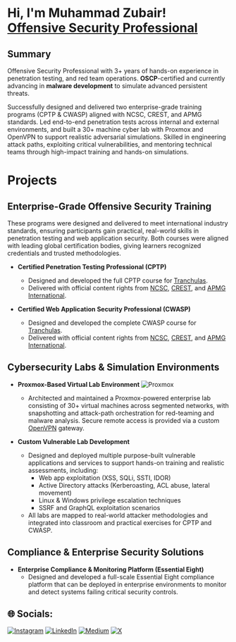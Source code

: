 <h1>Hi, I'm Muhammad Zubair! <br> <a href="https://www.credential.net/677f4c26-3f2b-4a12-9b14-dbb45565d6a8#acc.BstT7jig">Offensive Security Professional</a></h1>

<h2>Summary</h2>
Offensive Security Professional with 3+ years of hands-on experience in penetration testing, and red team operations. <b>OSCP</b>-certified and currently advancing in <b>malware development</b> to simulate advanced persistent threats.  
  


Successfully designed and delivered two enterprise-grade training programs (CPTP & CWASP) aligned with NCSC, CREST, and APMG standards. Led end-to-end penetration tests across internal and external environments, and built a 30+ machine cyber lab with Proxmox and OpenVPN to support realistic adversarial simulations. Skilled in engineering attack paths, exploiting critical vulnerabilities, and mentoring technical teams through high-impact training and hands-on simulations.


# Projects
<h2>Enterprise-Grade Offensive Security Training</h2>

These programs were designed and delivered to meet international industry standards, ensuring participants gain practical, real-world skills in penetration testing and web application security. Both courses were aligned with leading global certification bodies, giving learners recognized credentials and trusted methodologies.

- <b>Certified Penetration Testing Professional (CPTP)</b>  
  - Designed and developed the full CPTP course for [Tranchulas](https://tranchulas.com/).  
  - Delivered with official content rights from [NCSC](https://www.ncsc.gov.uk/), [CREST](https://www.crest-approved.org/), and [APMG International](https://apmg-international.com/).  

- <b>Certified Web Application Security Professional (CWASP)</b>  
  - Designed and developed the complete CWASP course for [Tranchulas](https://tranchulas.com/).  
  - Delivered with official content rights from [NCSC](https://www.ncsc.gov.uk/), [CREST](https://www.crest-approved.org/), and [APMG International](https://apmg-international.com/).  

 
<h2>Cybersecurity Labs & Simulation Environments</h2>

- <b>Proxmox-Based Virtual Lab Environment</b>  ![Proxmox](https://img.shields.io/badge/Proxmox-333333?style=plastic&logo=proxmox&logoColor=E57000)  
  - Architected and maintained a Proxmox-powered enterprise lab consisting of 30+ virtual machines across segmented networks, with snapshotting and attack-path orchestration for red-teaming and malware analysis. Secure remote access is provided via a custom [OpenVPN](https://medium.com/@bericontraster/step-by-step-guide-setting-up-and-troubleshooting-openvpn-on-ubuntu-24-04-513b2341934e) gateway.  

- <b>Custom Vulnerable Lab Development</b>  
  - Designed and deployed multiple purpose-built vulnerable applications and services to support hands-on training and realistic assessments, including:  
    - Web app exploitation (XSS, SQLi, SSTI, IDOR)  
    - Active Directory attacks (Kerberoasting, ACL abuse, lateral movement)  
    - Linux & Windows privilege escalation techniques  
    - SSRF and GraphQL exploitation scenarios  
  - All labs are mapped to real-world attacker methodologies and integrated into classroom and practical exercises for CPTP and CWASP.

<h2>Compliance & Enterprise Security Solutions</h2>

- <b>Enterprise Compliance & Monitoring Platform (Essential Eight)</b>  
  - Designed and developed a full-scale Essential Eight compliance platform that can be deployed in enterprise environments to monitor and detect systems failing critical security controls.

## 🌐 Socials:
[![Instagram](https://img.shields.io/badge/Instagram-%23E4405F.svg?logo=Instagram&logoColor=white)](https://instagram.com/bericontraster) [![LinkedIn](https://img.shields.io/badge/LinkedIn-%230077B5.svg?logo=linkedin&logoColor=white)](https://linkedin.com/in/mhamd-zubair) [![Medium](https://img.shields.io/badge/Medium-12100E?logo=medium&logoColor=white)](https://medium.com/@bericontraster) [![X](https://img.shields.io/badge/X-black.svg?logo=X&logoColor=white)](https://x.com/bericontraster) 
